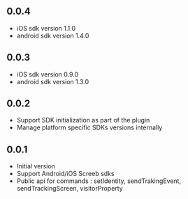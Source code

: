 ## 0.0.4

- iOS sdk version 1.1.0
- android sdk version 1.4.0

## 0.0.3

- iOS sdk version 0.9.0
- android sdk version 1.3.0

## 0.0.2

- Support SDK initialization as part of the plugin
- Manage platform specific SDKs versions internally

## 0.0.1

- Initial version
- Support Android/iOS Screeb sdks
- Public api for commands : setIdentity, sendTrakingEvent, sendTrackingScreen, visitorProperty

